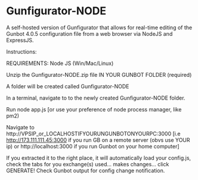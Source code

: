 # Gunfigurator-NODE
A self-hosted version of Gunfigurator that allows for real-time editing of the Gunbot 4.0.5 configuration file from a web browser via NodeJS and ExpressJS.

Instructions:

REQUIREMENTS: Node JS (Win/Mac/Linux)

Unzip the Gunfigurator-NODE.zip file IN YOUR GUNBOT FOLDER (required)

A folder will be created called Gunfigurator-NODE

In a terminal, navigate to to the newly created Gunfigurator-NODE folder.

Run node app.js  [or use your preference of node process manager, like pm2)

Navigate to http://VPSIP_or_LOCALHOSTIFYOURUNGUNBOTONYOURPC:3000 [i.e http://173.111.111.45:3000 if you run GB on a remote server (obvs use YOUR ip) or http://localhost:3000 if you run Gunbot on your home computer]

If you extracted it to the right place, it will automatically load your config.js, check the tabs for you exchange(s) used... makes changes... click GENERATE! Check Gunbot output for config change notification.

